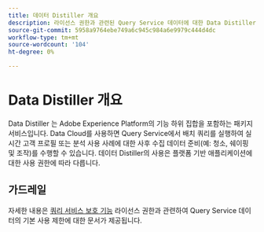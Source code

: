 ```yaml
---
title: 데이터 Distiller 개요
description: 라이선스 권한과 관련된 Query Service 데이터에 대한 Data Distiller 사용 제한 요약입니다.
source-git-commit: 5958a9764ebe749a6c945c984a6e9979c444d4dc
workflow-type: tm+mt
source-wordcount: '104'
ht-degree: 0%

---
```


# Data Distiller 개요

Data Distiller 는 Adobe Experience Platform의 기능 하위 집합을 포함하는 패키지 서비스입니다. Data Cloud를 사용하면 Query Service에서 배치 쿼리를 실행하여 실시간 고객 프로필 또는 분석 사용 사례에 대한 사후 수집 데이터 준비(예: 청소, 쉐이핑 및 조작)를 수행할 수 있습니다. 데이터 Distiller의 사용은 플랫폼 기반 애플리케이션에 대한 사용 권한에 따라 다릅니다.

<!-- Commented out references to licence usage dashboard. It is temporarily hidden:
## License usage {#license-usage}


The [Data Distiller license usage dashboard](./license-usage.md) is available once you have purchased Data Distiller compute hours. The license usage dashboard helps you to monitor the consumption of entitled compute hours. See the [Data Distiller license usage document](./license-usage.md) to view important information about your organization's Query Service license usage. 

The Data Distiller license usage dashboard is available once you have purchased Data Distiller compute hours. The license usage dashboard helps you to monitor the consumption of entitled compute hours.
-->

<!-- Update these descriptions post 23.3 release
## Scoping parameters {#scoping-parameters}

Scoping parameters are usage limits that relate to the scoping of your required set up, and are defined by your license capacity. Without add-ons, Data Distiller's scoping parameters are as follows: 

* **Compute Hours**: You can use PSQL or the Query Service API to run batch queries executed in any sandbox (scheduled or otherwise) to scan and write data. This uses your allotted Compute Hours per year as determined in the scoping process of your license agreement. Total Compute Hours is accumulated across all Sandboxes.
* **Data Ingested**: The data ingested into Adobe Experience Platform which can be queried using Data Distiller is subject to the limitations described in your then-current license to Adobe Real-Time Customer Data Platform, Customer Journey Analytics, and/or Adobe Journey Optimizer.
* **Data Lake Storage**: The data lake storage provided in your then-current license to Adobe Real-Time Customer Data Platform, Customer Journey Analytics, and/or Adobe Journey Optimizer may also be used with Data Distiller. Data Lake Storage is a shared feature.
* **Query Service Users**: The number of Query Service users detailed in your then-current license to Adobe Real-Time Customer Data Platform, Customer Journey Analytics, and/or Adobe Journey Optimizer may also be used with Data Distiller. Query Service Users is a shared feature. 
-->

## 가드레일

자세한 내용은 [쿼리 서비스 보호 기능](../guardrails.md) 라이선스 권한과 관련하여 Query Service 데이터의 기본 사용 제한에 대한 문서가 제공됩니다.

<!-- Update these descriptions post 23.3 release
## Static limits

A static limit is the usage limit that relates to the functional boundaries of Adobe Experience Platform Activation. [More information on Adobe Experience Platform Activation](https://helpx.adobe.com/ca/legal/product-descriptions/adobe-experience-platform0.html) can be found in the Adobe help documents. A summary of Data Distiller static limits are listed below, for more complete information please refer to the Query Service guardrail document.  

* **Batch Queries**: Scheduled batch queries time out after 24 hours.
* **Query Service**: You can use Query Service for the following purposes: 
    * To run SQL queries for data analysis and post ingestion data preparation (cleaning, shaping, and manipulation).
    * To run SQL queries to create roll-up metrics to surface directly into a BI tool.
    * To quickly inspect data within Adobe Experience Platform.
    * To generate meaningful insights from your data.
* **Reporting API Call**: To ensure queries run on aggregated data using the reporting API have enough resources to execute efficiently. This includes queries that enhance existing data models such as those provided by Real-Time Customer Data Platform. The reporting API tracks resource utilization by assigning concurrency slots to each query. A maximum of four reporting API calls are available concurrently. If you access the reporting API through a BI tool and require more concurrency slots, a BI server is required.
-->

